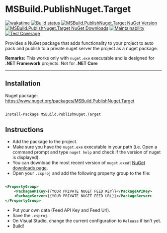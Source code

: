 # MSBuild.PublishNuget.Target

[![wakatime](https://wakatime.com/badge/github/guibranco/MSBuild.PublishNuget.Target.svg)](https://wakatime.com/badge/github/guibranco/MSBuild.PublishNuget.Target)
[![Build status](https://ci.appveyor.com/api/projects/status/3n59qsn8u5bxjto6?svg=true)](https://ci.appveyor.com/project/guibranco/msbuild-publishnuget-target)
[![MSBuild.PublishNuget.Target NuGet Version](https://img.shields.io/nuget/v/MSBuild.PublishNuget.Target.svg)](https://www.nuget.org/packages/MSBuild.PublishNuget.Target/)
[![MSBuild.PublishNuget.Target NuGet Downloads](https://img.shields.io/nuget/dt/MSBuild.PublishNuget.Target.svg)](https://www.nuget.org/packages/MSBuild.PublishNuget.Target/)
[![Maintainability](https://api.codeclimate.com/v1/badges/7e12aa6e4ba9d4da5fc7/maintainability)](https://codeclimate.com/github/guibranco/MSBuild.PublishNuget.Target/maintainability)
[![Test Coverage](https://api.codeclimate.com/v1/badges/7e12aa6e4ba9d4da5fc7/test_coverage)](https://codeclimate.com/github/guibranco/MSBuild.PublishNuget.Target/test_coverage)

Provides a NuGet package that adds functionality to your project to auto pack and publish to a private nuget server the project as a nuget package.

**Remarks:** This works only with `nuget.exe` executable and is designed for **.NET Framework** projects. Not for **.NET Core**

----------

## Installation

Nuget package: https://www.nuget.org/packages/MSBuild.PublishNuget.Target

```ps

Install-Package MSBuild.PublishNuget.Target

```

## Instructions

- Add the package to the project.
- Make sure you have the `nuget.exe` executable in your path (i.e. Open a command prompt and type `nuget help` and check if the version of nuget is displayed).
- You can download the most recent version of `nuget.exe`at [NuGet downloads page](https://www.nuget.org/downloads).
- Open your `.csproj` and add the following property group to the file:

```xml

<PropertyGroup>
    <PackageAPIKey>{{YOUR PRIVATE NUGET FEED KEY}}</PackageAPIKey>
    <PackageServer>{{YOUR PRIVATE NUGET FEED URL}}</PackageServer>
</PropertyGroup>

```
- Put your own data (Feed API Key and Feed Url).
- Save the `.csproj`.
- On Visual Studio, change the current configuration to `Release` if isn't yet.
- Build!
